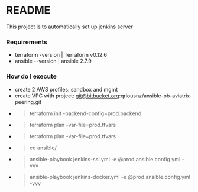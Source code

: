 # README #

This project is to automatically set up jenkins server

### Requirements ###

* terraform -version | Terraform v0.12.6
* ansible --version  | ansible 2.7.9


### How do I execute ###

* create 2 AWS profiles: sandbox and mgmt
* create VPC with project: git@bitbucket.org:qriousnz/ansible-pb-aviatrix-peering.git
* > terraform init -backend-config=prod.backend
* > terraform plan -var-file=prod.tfvars
* > terraform plan -var-file=prod.tfvars
* > cd ansible/
* > ansible-playbook  jenkins-ssl.yml -e @prod.ansible.config.yml -vvv
* > ansible-playbook  jenkins-docker.yml -e @prod.ansible.config.yml -vvv
